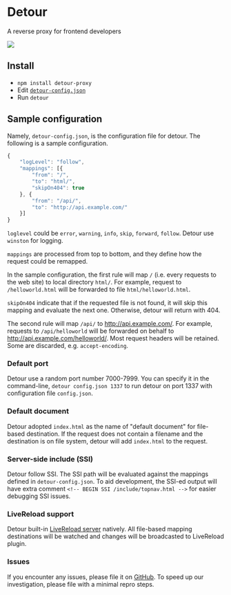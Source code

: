 # Detour
A reverse proxy for frontend developers

[<img src="https://travis-ci.org/candrholdings/detour.svg?branch=master" />](https://travis-ci.org/candrholdings/detour)

## Install
* `npm install detour-proxy`
* Edit [`detour-config.json`](detour-config.json)
* Run `detour`

## Sample configuration
Namely, `detour-config.json`, is the configuration file for detour. The following is a sample configuration.
```js
{
    "logLevel": "follow",
    "mappings": [{
        "from": "/",
        "to": "html/",
        "skipOn404": true
    }, {
        "from": "/api/",
        "to": "http://api.example.com/"
    }]
}
```

`loglevel` could be `error`, `warning`, `info`, `skip`, `forward`, `follow`. Detour use `winston` for logging.

`mappings` are processed from top to bottom, and they define how the request could be remapped.

In the sample configuration, the first rule will map `/` (i.e. every requests to the web site) to local directory `html/`. For example, request to `/helloworld.html` will be forwarded to file `html/helloworld.html`.

`skipOn404` indicate that if the requested file is not found, it will skip this mapping and evaluate the next one. Otherwise, detour will return with 404.

The second rule will map `/api/` to http://api.example.com/. For example, requests to `/api/helloworld` will be forwarded on behalf to http://api.example.com/helloworld/. Most request headers will be retained. Some are discarded, e.g. `accept-encoding`.

### Default port
Detour use a random port number 7000-7999. You can specify it in the command-line, `detour config.json 1337` to run detour on port 1337 with configuration file `config.json`.

### Default document
Detour adopted `index.html` as the name of "default document" for file-based destination. If the request does not contain a filename and the destination is on file system, detour will add `index.html` to the request.

### Server-side include (SSI)
Detour follow SSI. The SSI path will be evaluated against the mappings defined in `detour-config.json`. To aid development, the SSI-ed output will have extra comment `<!-- BEGIN SSI /include/topnav.html -->` for easier debugging SSI issues.

### LiveReload support
Detour built-in [LiveReload server](http://livereload.com/) natively. All file-based mapping destinations will be watched and changes will be broadcasted to LiveReload plugin.

### Issues
If you encounter any issues, please file it on [GitHub](issues). To speed up our investigation, please file with a minimal repro steps.
